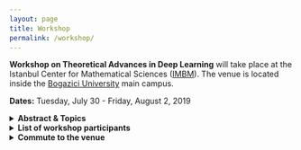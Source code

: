 ```yaml
---
layout: page
title: Workshop
permalink: /workshop/
---
```


**Workshop on Theoretical Advances in Deep Learning** will take place at the Istanbul Center for Mathematical Sciences ([IMBM](http://www.imbm.org.tr)). The venue is located inside the [Bogazici University](http://www.boun.edu.tr/en_US/Content/About_BU/About_BU) main campus.  

**Dates:** Tuesday, July 30 - Friday, August 2, 2019   

<details>
    <summary>
        <b>
            Abstract & Topics
        </b>
    </summary>
    <p markdown="1">
        __Abstract:__ During the past few years, differentiable programming as a paradigm of deep learning provided cutting edge applications of machine learning in large scale problems in wide areas covering vision, speech, translation, and various autonomous machines. However, the success rate of working models is much faster than the scientific progress on understanding the working principles of such systems. More recently, theoretical developments shed some light on the inner workings of toy models on simple tasks, yet the community is still missing theoretical results that have strong predictive power on what to expect from large scale models on complex tasks and how to design them to improve their performance. In an attempt to move towards deeper understanding, we aim to bring together a group of researchers interested in the theoretical understanding of deep learning. The workshop is devoted to reviewing the most recent literature to bring everyone at the same level in terms of our current understanding, further, we will discuss theoretical challenges and propose ways to move forward. We will also devote one day of the workshop to interact with the local machine learning community that will include an opportunity for interested advanced students to introduce themselves and we will have a public lecture covering current trends in machine learning.  
    </p>
    <p markdown="1">
        __Topics:__
        - Toy models that exhibit characteristic features of large scale systems  
        - Scaling laws of neural networks with their degrees of freedom  
        - Algorithmic effects and regularization in training neural networks  
        - The role of the structure in data and teacher-student networks  
        - Limiting behavior of simple models  
        - Statistical physics approach to neural networks implications and its limits  
        - The role of priors on the performance of models 
    </p>
</details>


<details>
    <summary>
        <b markdown="1">
            List of workshop participants
        </b>
    </summary>
    <p markdown="1">
        - Ethem Alpaydin, Ozyegin University  
        - Anima Anandkumar, Caltech & NVIDIA  
        - Benjamin Aubin, ENS  
        - Aristide Baratin, MILA  
        - Jean Barbier, ICTP  
        - Ishmael Belghazi, MILA & Facebook AI    
        - David Belius, University of Basel  
        - \*Gerard Ben Arous, NYU  
        - &dagger;Giulio Biroli, ENS  
        - Chiara Cammarota, King's College London  
        - Stephane d'Ascoli, ENS  
        - \*Ethan Dyer, Google  
        - Alp Eden, Bogazici University (retired)  
        - Armin Eftekhari, EPFL  
        - Utku Evci, Google  
        - Orhan Firat, Google   
        - Silvio Franz, Universite Paris-Sud  
        - Marylou Gabrie, ENS  
        - Surya Ganguli, Stanford   
        - \*Caglar Gulcehre, DeepMind  
        - Mert Gurbuzbalaban, Rutgers Business School  
        - Sungmin Hwang, LPTMS  
        - Arthur Jacot, EPFL  
        - Mehmet Kiral, Sophia University  
        - Florent Krzakala, ENS  
        - \*Simon Lacoste-Julien, MILA  
        - \*Jaehoon Lee, Google Brain  
        - \*David Lopez-Paz, Facebook AI  
        - \*Ioannis Mitliagkas, MILA  
        - Brady Neal, MILA  
        - Behnam Neyshabur, NYU  
        - \*Mihai Nica, University of Toronto  
        - \*Roman Novak, Google   
        - Vardan Papyan, Stanford  
        - Dan Roberts, Diffeo Labs  
        - Miguel Ruiz Garcia, University of Pennsylvania  
        - &dagger;Levent Sagun, EPFL   
        - Stefano Sarao, CEA   
        - Andrew Saxe, University of Oxford  
        - David Schwab, CUNY  
        - Berfin Simsek, EPFL  
        - \*Sam Smith, DeepMind  
        - Stefano Spigler, EPFL  
        - Eric Vanden-Eijnden, NYU  
        - &dagger;Matthieu Wyart, EPFL  
        - Sho Yaida, Facebook AI  
        - Lenka Zdeborova, CEA  
     (&dagger;: Organizers, \*: To be confirmed)
    </p>
</details>



<details>
    <summary>
        <b markdown="1">
            Commute to the venue
        </b>
    </summary>
    <p markdown="1">
        The subway station next to the campus is [Bogazici Universitesi Istasyonu](https://goo.gl/maps/VrC42pG9vi7u2vpW9). It is the last stop on line M6. Take line M2 (goes through Taksim) and transfer at the station called **Levent** (you can't miss it!).

        Commute to Bogazici University South Campus  
        ![commute](/assets/images/map1.jpg)
        Closer look at the South Campus  
        ![campus](/assets/images/map2.jpg)
        Zooming in on IMBM  
        ![venue](/assets/images/map3.jpg)
       
    </p>
</details>



